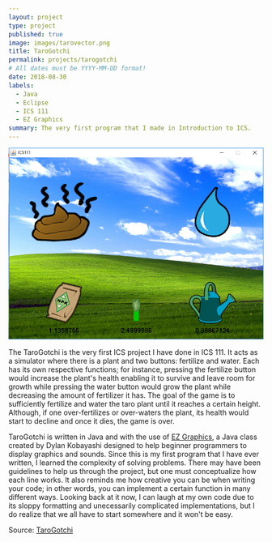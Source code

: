 ```yaml
---
layout: project
type: project
published: true
image: images/tarovector.png
title: TaroGotchi
permalink: projects/tarogotchi
# All dates must be YYYY-MM-DD format!
date: 2018-08-30
labels:
  - Java
  - Eclipse
  - ICS 111
  - EZ Graphics
summary: The very first program that I made in Introduction to ICS.
---
```


<img class="ui medium right floated rounded image" src="../images/taro.png">

The TaroGotchi is the very first ICS project I have done in ICS 111. It acts as a simulator where there is a plant and two buttons: fertilize and water. Each has its own respective functions; for instance, pressing the fertilize button would increase the plant's health enabling it to survive and leave room for growth while pressing the water button would grow the plant while decreasing the amount of fertilizer it has. The goal of the game is to sufficiently fertilize and water the taro plant until it reaches a certain height. Although, if one over-fertilizes or over-waters the plant, its health would start to decline and once it dies, the game is over.

TaroGotchi is written in Java and with the use of [EZ Graphics](http://www2.hawaii.edu/~dylank/ics111/), a Java class created by Dylan Kobayashi designed to help beginner programmers to display graphics and sounds. Since this is my first program that I have ever written, I learned the complexity of solving problems. There may have been guidelines to help us through the project, but one must conceptualize how each line works. It also reminds me how creative you can be when writing your code; in other words, you can implement a certain function in many different ways. Looking back at it now, I can laugh at my own code due to its sloppy formatting and unecessarily complicated implementations, but I do realize that we all have to start somewhere and it won't be easy.
 
Source: <a href="https://github.com/gbfrancisco/Tarogotchi"><i class="large github icon"></i>TaroGotchi</a>
